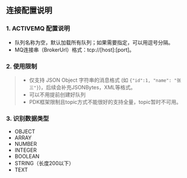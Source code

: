 ## **连接配置说明**

### **1. ACTIVEMQ 配置说明**

- 队列名称为空，默认加载所有队列；如果需要指定，可以用逗号分隔。
- MQ连接串（BrokerUrl）格式：tcp://[host]:[port]。

### **2. 使用限制**

> - 仅支持 JSON Object 字符串的消息格式 (如 `{"id":1, "name": "张三"}`)，后续会补充JSONBytes，XML等格式。
> - 可以不用提前创建好队列
> - PDK框架限制且topic方式不能很好的支持全量，topic暂时不可用。

### **3. 识别数据类型**
- OBJECT
- ARRAY
- NUMBER
- INTEGER
- BOOLEAN
- STRING（长度200以下）
- TEXT